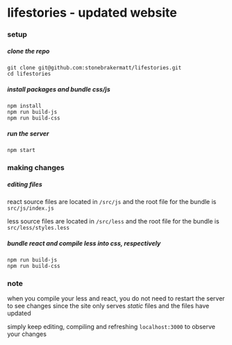 # lifestories - updated website

### setup

##### clone the repo

```
git clone git@github.com:stonebrakermatt/lifestories.git
cd lifestories
```

##### install packages and bundle css/js

```
npm install
npm run build-js
npm run build-css
```

##### run the server

```
npm start
```

### making changes

##### editing files

react source files are located in `/src/js` and the root file for the bundle is `src/js/index.js`


less source files are located in `/src/less` and the root file for the bundle is `src/less/styles.less`

##### bundle react and compile less into css, respectively


```
npm run build-js
npm run build-css
```

### note
when you compile your less and react, you do not need to restart the server to see changes since the site only serves *static* files and the files have updated

simply keep editing, compiling and refreshing `localhost:3000` to observe your changes
